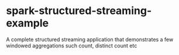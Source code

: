 # spark-structured-streaming-example
A complete structured streaming application that demonstrates a few windowed aggregations such count, distinct count etc
